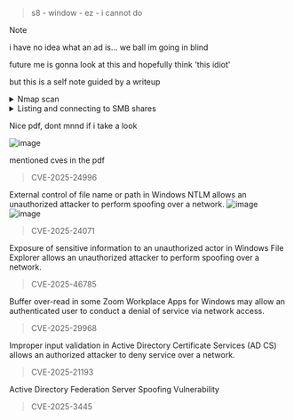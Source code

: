 > s8 - window - ez -  i cannot do


> [!NOTE]  
> i have no idea what an ad is...
> we ball im going in blind
> 
> future me is gonna look at this and hopefully think 'this idiot'
> 
> but this is a self note guided by a writeup 

<details>
<summary>Nmap scan</summary>

```
# Nmap 7.95 scan initiated Fri Jul  4 05:33:07 2025 as: /usr/lib/nmap/nmap --privileged -sC -sV -O -v -oN Fluffy 10.10.11.69
Nmap scan report for 10.10.11.69
Host is up (0.27s latency).
Not shown: 989 filtered tcp ports (no-response)
PORT     STATE SERVICE       VERSION
53/tcp   open  domain        Simple DNS Plus
88/tcp   open  kerberos-sec  Microsoft Windows Kerberos (server time: 2025-07-05 00:33:33Z)
139/tcp  open  netbios-ssn   Microsoft Windows netbios-ssn
389/tcp  open  ldap          Microsoft Windows Active Directory LDAP (Domain: fluffy.htb0., Site: Default-First-Site-Name)
|_ssl-date: 2025-07-05T00:35:06+00:00; +15h00m02s from scanner time.
| ssl-cert: Subject: commonName=DC01.fluffy.htb
| Subject Alternative Name: othername: 1.3.6.1.4.1.311.25.1:<unsupported>, DNS:DC01.fluffy.htb
| Issuer: commonName=fluffy-DC01-CA
| Public Key type: rsa
| Public Key bits: 2048
| Signature Algorithm: sha256WithRSAEncryption
| Not valid before: 2025-04-17T16:04:17
| Not valid after:  2026-04-17T16:04:17
| MD5:   2765:a68f:4883:dc6d:0969:5d0d:3666:c880
|_SHA-1: 72f3:1d5f:e6f3:b8ab:6b0e:dd77:5414:0d0c:abfe:e681
445/tcp  open  microsoft-ds?
464/tcp  open  kpasswd5?
593/tcp  open  ncacn_http    Microsoft Windows RPC over HTTP 1.0
636/tcp  open  ssl/ldap      Microsoft Windows Active Directory LDAP (Domain: fluffy.htb0., Site: Default-First-Site-Name)
|_ssl-date: 2025-07-05T00:35:05+00:00; +15h00m02s from scanner time.
| ssl-cert: Subject: commonName=DC01.fluffy.htb
| Subject Alternative Name: othername: 1.3.6.1.4.1.311.25.1:<unsupported>, DNS:DC01.fluffy.htb
| Issuer: commonName=fluffy-DC01-CA
| Public Key type: rsa
| Public Key bits: 2048
| Signature Algorithm: sha256WithRSAEncryption
| Not valid before: 2025-04-17T16:04:17
| Not valid after:  2026-04-17T16:04:17
| MD5:   2765:a68f:4883:dc6d:0969:5d0d:3666:c880
|_SHA-1: 72f3:1d5f:e6f3:b8ab:6b0e:dd77:5414:0d0c:abfe:e681
3268/tcp open  ldap          Microsoft Windows Active Directory LDAP (Domain: fluffy.htb0., Site: Default-First-Site-Name)
|_ssl-date: 2025-07-05T00:35:06+00:00; +15h00m02s from scanner time.
| ssl-cert: Subject: commonName=DC01.fluffy.htb
| Subject Alternative Name: othername: 1.3.6.1.4.1.311.25.1:<unsupported>, DNS:DC01.fluffy.htb
| Issuer: commonName=fluffy-DC01-CA
| Public Key type: rsa
| Public Key bits: 2048
| Signature Algorithm: sha256WithRSAEncryption
| Not valid before: 2025-04-17T16:04:17
| Not valid after:  2026-04-17T16:04:17
| MD5:   2765:a68f:4883:dc6d:0969:5d0d:3666:c880
|_SHA-1: 72f3:1d5f:e6f3:b8ab:6b0e:dd77:5414:0d0c:abfe:e681
3269/tcp open  ssl/ldap      Microsoft Windows Active Directory LDAP (Domain: fluffy.htb0., Site: Default-First-Site-Name)
|_ssl-date: 2025-07-05T00:35:05+00:00; +15h00m02s from scanner time.
| ssl-cert: Subject: commonName=DC01.fluffy.htb
| Subject Alternative Name: othername: 1.3.6.1.4.1.311.25.1:<unsupported>, DNS:DC01.fluffy.htb
| Issuer: commonName=fluffy-DC01-CA
| Public Key type: rsa
| Public Key bits: 2048
| Signature Algorithm: sha256WithRSAEncryption
| Not valid before: 2025-04-17T16:04:17
| Not valid after:  2026-04-17T16:04:17
| MD5:   2765:a68f:4883:dc6d:0969:5d0d:3666:c880
|_SHA-1: 72f3:1d5f:e6f3:b8ab:6b0e:dd77:5414:0d0c:abfe:e681
5985/tcp open  http          Microsoft HTTPAPI httpd 2.0 (SSDP/UPnP)
|_http-server-header: Microsoft-HTTPAPI/2.0
|_http-title: Not Found
Warning: OSScan results may be unreliable because we could not find at least 1 open and 1 closed port
Device type: general purpose
Running (JUST GUESSING): Microsoft Windows 2019|10 (97%)
OS CPE: cpe:/o:microsoft:windows_server_2019 cpe:/o:microsoft:windows_10
Aggressive OS guesses: Windows Server 2019 (97%), Microsoft Windows 10 1903 - 21H1 (91%)
No exact OS matches for host (test conditions non-ideal).
TCP Sequence Prediction: Difficulty=254 (Good luck!)
IP ID Sequence Generation: Incremental
Service Info: Host: DC01; OS: Windows; CPE: cpe:/o:microsoft:windows

Host script results:
|_clock-skew: mean: 15h00m01s, deviation: 0s, median: 15h00m01s
| smb2-time: 
|   date: 2025-07-05T00:34:29
|_  start_date: N/A
| smb2-security-mode: 
|   3:1:1: 
|_    Message signing enabled and required

Read data files from: /usr/share/nmap
OS and Service detection performed. Please report any incorrect results at https://nmap.org/submit/ .
# Nmap done at Fri Jul  4 05:35:06 2025 -- 1 IP address (1 host up) scanned in 119.12 seconds
```
</details>

<details>
  <summary>Listing and connecting to SMB shares</summary>
 
smbclient -L //10.10.11.69 -U j.fleischman
```
  Password for [WORKGROUP\j.fleischman]:

	Sharename       Type      Comment
	---------       ----      -------
	ADMIN$          Disk      Remote Admin
	C$              Disk      Default share
	IPC$            IPC       Remote IPC
	IT              Disk      
	NETLOGON        Disk      Logon server share 
	SYSVOL          Disk      Logon server share 
Reconnecting with SMB1 for workgroup listing.
do_connect: Connection to 10.10.11.69 failed (Error NT_STATUS_RESOURCE_NAME_NOT_FOUND)
Unable to connect with SMB1 -- no workgroup available
```


smbclient //10.10.11.69/IT -U j.fleischman --password=J0elTHEM4n1990!

```
Try "help" to get a list of possible commands.
smb: \> ls
  .                                   D        0  Mon May 19 10:27:02 2025
  ..                                  D        0  Mon May 19 10:27:02 2025
  Everything-1.4.1.1026.x64           D        0  Fri Apr 18 11:08:44 2025
  Everything-1.4.1.1026.x64.zip       A  1827464  Fri Apr 18 11:04:05 2025
  KeePass-2.58                        D        0  Fri Apr 18 11:08:38 2025
  KeePass-2.58.zip                    A  3225346  Fri Apr 18 11:03:17 2025
  Upgrade_Notice.pdf                  A   169963  Sat May 17 10:31:07 2025

		5842943 blocks of size 4096. 1567835 blocks available
```

Downloading files from the share 
```
smbclient //10.10.11.69/IT -U j.fleischman --password=J0elTHEM4n1990!
Try "help" to get a list of possible commands.
smb: \> recurse ON  //recursively get files
smb: \> prompt OFF  // ignore prompt 
smb: \> mget * //get all
getting file \Everything-1.4.1.1026.x64.zip of size 1827464 as Everything-1.4.1.1026.x64.zip (121.6 KiloBytes/sec) (average 121.6 KiloBytes/sec)
getting file \KeePass-2.58.zip of size 3225346 as KeePass-2.58.zip (838.1 KiloBytes/sec) (average 267.7 KiloBytes/sec)
getting file \Upgrade_Notice.pdf of size 169963 as Upgrade_Notice.pdf (149.9 KiloBytes/sec) (average 261.0 KiloBytes/sec)
```
</details>

Nice pdf, dont mnnd if i take a look 

![image](https://github.com/user-attachments/assets/e1ba2b62-022b-43ac-a719-20b07168758c)

mentioned cves in the pdf
> CVE-2025-24996

External control of file name or path in Windows NTLM allows an unauthorized attacker to perform spoofing over a network.
![image](https://github.com/user-attachments/assets/3667dfe0-b375-45c7-a6a1-4f0339a83faa)
![image](https://github.com/user-attachments/assets/44a1832b-18f7-43d9-9149-ef50b6717f35)

> CVE-2025-24071

Exposure of sensitive information to an unauthorized actor in Windows File Explorer allows an unauthorized attacker to perform spoofing over a network.

> CVE-2025-46785

Buffer over-read in some Zoom Workplace Apps for Windows may allow an authenticated user to conduct a denial of service via network access.
> CVE-2025-29968

Improper input validation in Active Directory Certificate Services (AD CS) allows an authorized attacker to deny service over a network.
> CVE-2025-21193

Active Directory Federation Server Spoofing Vulnerability
> CVE-2025-3445



